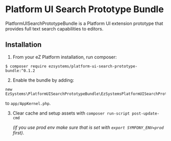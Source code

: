 # Platform UI Search Prototype Bundle

PlatformUISearchPrototypeBundle is a Platform UI extension prototype
that provides full text search capabilities to editors.


## Installation

1. From your eZ Platform installation, run composer:

  ```
  $ composer require ezsystems/platform-ui-search-prototype-bundle:^0.1.2
  ```

2. Enable the bundle by adding:

  ```
  new EzSystems\PlatformUISearchPrototypeBundle\EzSystemsPlatformUISearchPrototypeBundle()
  ```

  to `app/AppKernel.php`.

3. Clear cache and setup assets with `composer run-script post-update-cmd`

   *(if you use prod env make sure that is set with `export SYMFONY_ENV=prod` first)*.
